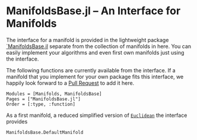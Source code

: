 # ManifoldsBase.jl – An Interface for Manifolds

The interface for a manifold is provided in the lightweight package
[`ManifoldsBase.jl](https://github.com/JuliaNLSolvers/ManifoldsBase.jl) separate
from the collection of manifolds in here. You can easily implement your algorithms
and even first own manifolds just using the interface.

The following functions are currently available from the interface.
If a manifold that you implement for your own package fits this interface,
we happily look forward to a
[Pull Request](https://github.com/JuliaNLSolvers/Manifolds.jl/compare) to add it here.

```@autodocs
Modules = [Manifolds, ManifoldsBase]
Pages = ["ManifoldsBase.jl"]
Order = [:type, :function]
```

As a first manifold, a reduced simplified version of [`Euclidean`](@ref) the interface provides
```@docs
ManifoldsBase.DefaultManifold
```
